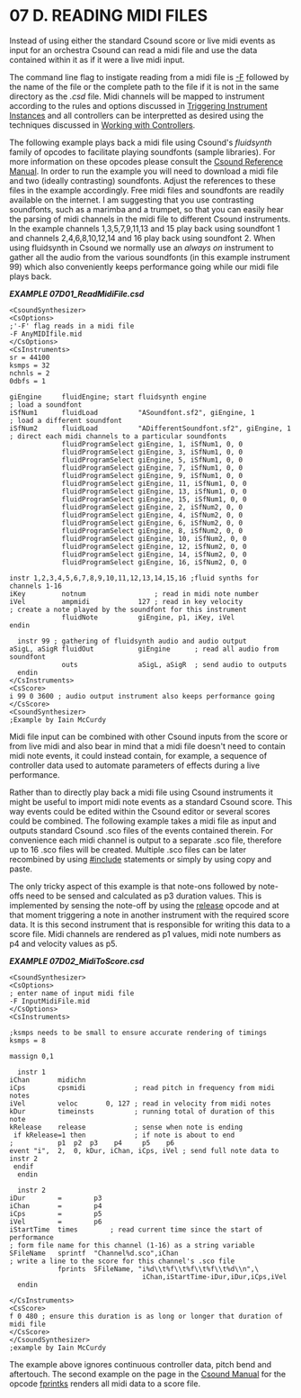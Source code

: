 07 D. READING MIDI FILES
========================

Instead of using either the standard Csound score or live midi events as
input for an orchestra Csound can read a midi file and use the data
contained within it as if it were a live midi input.

The command line flag to instigate reading from a midi file is
[-F](https://csound.com/docs/manual/CommandFlags.html#FlagsMinusUpperF)
followed by the name of the file or the complete path to the file if it
is not in the same directory as the *.csd* file. Midi channels will be
mapped to instrument according to the rules and options discussed in
[Triggering Instrument Instances](07-b-triggering-instrument-instances.md)
and all controllers can be interpretted as desired using the techniques
discussed in
[Working with Controllers](07-c-working-with-controllers.md).

The following example plays back a midi file using Csound's
*fluidsynth* family of opcodes to facilitate playing soundfonts
(sample libraries). For more information on these opcodes please consult
the
[Csound Reference Manual](https://csound.com/docs/manual/index.html).
In order to run
the example you will need to download a midi file and two (ideally
contrasting) soundfonts. Adjust the references to these files in the
example accordingly. Free midi files and soundfonts are readily
available on the internet. I am suggesting that you use contrasting
soundfonts, such as a marimba and a trumpet, so that you can easily hear
the parsing of midi channels in the midi file to different Csound
instruments. In the example channels 1,3,5,7,9,11,13 and 15 play back
using soundfont 1 and channels 2,4,6,8,10,12,14 and 16 play back using
soundfont 2. When using fluidsynth in Csound we normally use an *always
on* instrument to gather all the audio from the various soundfonts (in
this example instrument 99) which also conveniently keeps performance
going while our midi file plays back.


   ***EXAMPLE 07D01_ReadMidiFile.csd***

~~~csound
<CsoundSynthesizer>
<CsOptions>
;'-F' flag reads in a midi file
-F AnyMIDIfile.mid
</CsOptions>
<CsInstruments>
sr = 44100
ksmps = 32
nchnls = 2
0dbfs = 1

giEngine     fluidEngine; start fluidsynth engine
; load a soundfont
iSfNum1      fluidLoad          "ASoundfont.sf2", giEngine, 1
; load a different soundfont
iSfNum2      fluidLoad          "ADifferentSoundfont.sf2", giEngine, 1
; direct each midi channels to a particular soundfonts
             fluidProgramSelect giEngine, 1, iSfNum1, 0, 0
             fluidProgramSelect giEngine, 3, iSfNum1, 0, 0
             fluidProgramSelect giEngine, 5, iSfNum1, 0, 0
             fluidProgramSelect giEngine, 7, iSfNum1, 0, 0
             fluidProgramSelect giEngine, 9, iSfNum1, 0, 0
             fluidProgramSelect giEngine, 11, iSfNum1, 0, 0
             fluidProgramSelect giEngine, 13, iSfNum1, 0, 0
             fluidProgramSelect giEngine, 15, iSfNum1, 0, 0
             fluidProgramSelect giEngine, 2, iSfNum2, 0, 0
             fluidProgramSelect giEngine, 4, iSfNum2, 0, 0
             fluidProgramSelect giEngine, 6, iSfNum2, 0, 0
             fluidProgramSelect giEngine, 8, iSfNum2, 0, 0
             fluidProgramSelect giEngine, 10, iSfNum2, 0, 0
             fluidProgramSelect giEngine, 12, iSfNum2, 0, 0
             fluidProgramSelect giEngine, 14, iSfNum2, 0, 0
             fluidProgramSelect giEngine, 16, iSfNum2, 0, 0

instr 1,2,3,4,5,6,7,8,9,10,11,12,13,14,15,16 ;fluid synths for channels 1-16
iKey         notnum                 ; read in midi note number
iVel         ampmidi            127 ; read in key velocity
; create a note played by the soundfont for this instrument
             fluidNote          giEngine, p1, iKey, iVel
endin

  instr 99 ; gathering of fluidsynth audio and audio output
aSigL, aSigR fluidOut           giEngine      ; read all audio from soundfont
             outs               aSigL, aSigR  ; send audio to outputs
  endin
</CsInstruments>
<CsScore>
i 99 0 3600 ; audio output instrument also keeps performance going
</CsScore>
<CsoundSynthesizer>
;Example by Iain McCurdy
~~~

Midi file input can be combined with other Csound inputs from the score
or from live midi and also bear in mind that a midi file doesn't need
to contain midi note events, it could instead contain, for example, a
sequence of controller data used to automate parameters of effects
during a live performance.

Rather than to directly play back a midi file using Csound instruments
it might be useful to import midi note events as a standard Csound
score. This way events could be edited within the Csound editor or
several scores could be combined. The following example takes a midi
file as input and outputs standard Csound .sco files of the events
contained therein. For convenience each midi channel is output to a
separate .sco file, therefore up to 16 .sco files will be created.
Multiple .sco files can be later recombined by using
[\#include](https://csound.com/docs/manual/include.html)
statements or simply by using copy and paste.

The only tricky aspect of this example is that note-ons followed by
note-offs need to be sensed and calculated as p3 duration values. This
is implemented by sensing the note-off by using the
[release](https://csound.com/docs/manual/release.html) opcode and at
that moment triggering a note in another instrument with the required
score data. It is this second instrument that is responsible for writing
this data to a score file. Midi channels are rendered as p1 values, midi
note numbers as p4 and velocity values as p5.


   ***EXAMPLE 07D02_MidiToScore.csd***

~~~csound
<CsoundSynthesizer>
<CsOptions>
; enter name of input midi file
-F InputMidiFile.mid
</CsOptions>
<CsInstruments>

;ksmps needs to be small to ensure accurate rendering of timings
ksmps = 8

massign 0,1

  instr 1
iChan       midichn
iCps        cpsmidi            ; read pitch in frequency from midi notes
iVel        veloc       0, 127 ; read in velocity from midi notes
kDur        timeinsts          ; running total of duration of this note
kRelease    release            ; sense when note is ending
 if kRelease=1 then            ; if note is about to end
;           p1  p2  p3    p4     p5    p6
event "i",  2,  0, kDur, iChan, iCps, iVel ; send full note data to instr 2
 endif
  endin

  instr 2
iDur        =        p3
iChan       =        p4
iCps        =        p5
iVel        =        p6
iStartTime  times        ; read current time since the start of performance
; form file name for this channel (1-16) as a string variable
SFileName   sprintf  "Channel%d.sco",iChan
; write a line to the score for this channel's .sco file
            fprints  SFileName, "i%d\\t%f\\t%f\\t%f\\t%d\\n",\
                                 iChan,iStartTime-iDur,iDur,iCps,iVel
  endin

</CsInstruments>
<CsScore>
f 0 480 ; ensure this duration is as long or longer that duration of midi file
</CsScore>
</CsoundSynthesizer>
;example by Iain McCurdy
~~~

The example above ignores continuous controller data, pitch bend and
aftertouch. The second example on the page in the
[Csound Manual](https://csound.com/docs/manual/index.html) for the opcode
[fprintks](https://csound.com/docs/manual/fprintks.html) renders all
midi data to a score file.
